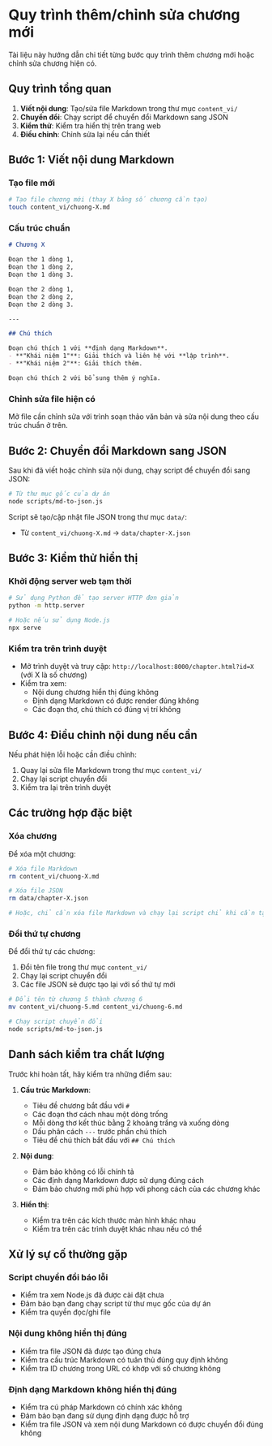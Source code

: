 # Quy trình thêm/chỉnh sửa chương mới

Tài liệu này hướng dẫn chi tiết từng bước quy trình thêm chương mới hoặc chỉnh sửa chương hiện có.

## Quy trình tổng quan

1. **Viết nội dung**: Tạo/sửa file Markdown trong thư mục `content_vi/`
2. **Chuyển đổi**: Chạy script để chuyển đổi Markdown sang JSON
3. **Kiểm thử**: Kiểm tra hiển thị trên trang web
4. **Điều chỉnh**: Chỉnh sửa lại nếu cần thiết

## Bước 1: Viết nội dung Markdown

### Tạo file mới

```bash
# Tạo file chương mới (thay X bằng số chương cần tạo)
touch content_vi/chuong-X.md
```

### Cấu trúc chuẩn

```markdown
# Chương X

Đoạn thơ 1 dòng 1,  
Đoạn thơ 1 dòng 2,  
Đoạn thơ 1 dòng 3.  

Đoạn thơ 2 dòng 1,  
Đoạn thơ 2 dòng 2,  
Đoạn thơ 2 dòng 3.  

---  

## Chú thích  

Đoạn chú thích 1 với **định dạng Markdown**.
- **"Khái niệm 1"**: Giải thích và liên hệ với **lập trình**.
- **"Khái niệm 2"**: Giải thích thêm.

Đoạn chú thích 2 với bổ sung thêm ý nghĩa.
```

### Chỉnh sửa file hiện có

Mở file cần chỉnh sửa với trình soạn thảo văn bản và sửa nội dung theo cấu trúc chuẩn ở trên.

## Bước 2: Chuyển đổi Markdown sang JSON

Sau khi đã viết hoặc chỉnh sửa nội dung, chạy script để chuyển đổi sang JSON:

```bash
# Từ thư mục gốc của dự án
node scripts/md-to-json.js
```

Script sẽ tạo/cập nhật file JSON trong thư mục `data/`:

- Từ `content_vi/chuong-X.md` → `data/chapter-X.json`

## Bước 3: Kiểm thử hiển thị

### Khởi động server web tạm thời

```bash
# Sử dụng Python để tạo server HTTP đơn giản
python -m http.server

# Hoặc nếu sử dụng Node.js
npx serve
```

### Kiểm tra trên trình duyệt

- Mở trình duyệt và truy cập: `http://localhost:8000/chapter.html?id=X` (với X là số chương)
- Kiểm tra xem:
  - Nội dung chương hiển thị đúng không
  - Định dạng Markdown có được render đúng không
  - Các đoạn thơ, chú thích có đúng vị trí không

## Bước 4: Điều chỉnh nội dung nếu cần

Nếu phát hiện lỗi hoặc cần điều chỉnh:

1. Quay lại sửa file Markdown trong thư mục `content_vi/`
2. Chạy lại script chuyển đổi
3. Kiểm tra lại trên trình duyệt

## Các trường hợp đặc biệt

### Xóa chương

Để xóa một chương:

```bash
# Xóa file Markdown
rm content_vi/chuong-X.md

# Xóa file JSON
rm data/chapter-X.json

# Hoặc, chỉ cần xóa file Markdown và chạy lại script chỉ khi cần tạo lại tất cả JSON
```

### Đổi thứ tự chương

Để đổi thứ tự các chương:

1. Đổi tên file trong thư mục `content_vi/`
2. Chạy lại script chuyển đổi
3. Các file JSON sẽ được tạo lại với số thứ tự mới

```bash
# Đổi tên từ chương 5 thành chương 6
mv content_vi/chuong-5.md content_vi/chuong-6.md

# Chạy script chuyển đổi
node scripts/md-to-json.js
```

## Danh sách kiểm tra chất lượng

Trước khi hoàn tất, hãy kiểm tra những điểm sau:

1. **Cấu trúc Markdown**:
   - Tiêu đề chương bắt đầu với `# `
   - Các đoạn thơ cách nhau một dòng trống
   - Mỗi dòng thơ kết thúc bằng 2 khoảng trắng và xuống dòng
   - Dấu phân cách `---` trước phần chú thích
   - Tiêu đề chú thích bắt đầu với `## Chú thích`

2. **Nội dung**:
   - Đảm bảo không có lỗi chính tả
   - Các định dạng Markdown được sử dụng đúng cách
   - Đảm bảo chương mới phù hợp với phong cách của các chương khác

3. **Hiển thị**:
   - Kiểm tra trên các kích thước màn hình khác nhau
   - Kiểm tra trên các trình duyệt khác nhau nếu có thể

## Xử lý sự cố thường gặp

### Script chuyển đổi báo lỗi

- Kiểm tra xem Node.js đã được cài đặt chưa
- Đảm bảo bạn đang chạy script từ thư mục gốc của dự án
- Kiểm tra quyền đọc/ghi file

### Nội dung không hiển thị đúng

- Kiểm tra file JSON đã được tạo đúng chưa
- Kiểm tra cấu trúc Markdown có tuân thủ đúng quy định không
- Kiểm tra ID chương trong URL có khớp với số chương không

### Định dạng Markdown không hiển thị đúng

- Kiểm tra cú pháp Markdown có chính xác không
- Đảm bảo bạn đang sử dụng định dạng được hỗ trợ
- Kiểm tra file JSON và xem nội dung Markdown có được chuyển đổi đúng không
